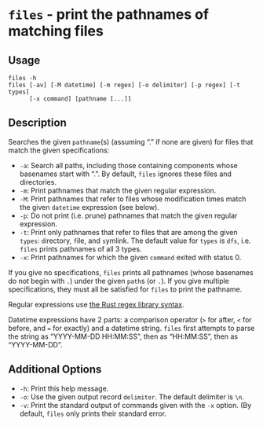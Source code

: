 # `files` - print the pathnames of matching files

## Usage

```
files -h
files [-av] [-M datetime] [-m regex] [-o delimiter] [-p regex] [-t types]
      [-x command] [pathname [...]]
```

## Description

Searches the given `pathname`(s) (assuming “.” if none are given) for files that
match the given specifications:

* `-a`: Search all paths, including those containing components whose basenames
  start with “.”. By default, `files` ignores these files and directories.
* `-m`: Print pathnames that match the given regular expression.
* `-M`: Print pathnames that refer to files whose modification times match the
  given `datetime` expression (see below).
* `-p`: Do not print (i.e. prune) pathnames that match the given regular
  expression.
* `-t`: Print only pathnames that refer to files that are among the given
  `types`: `d`irectory, `f`ile, and `s`ymlink. The default value for
  `types` is `dfs`, i.e. `files` prints pathnames of all 3 types.
* `-x`: Print pathnames for which the given `command` exited with status 0.

If you give no specifications, `files` prints all pathnames (whose basenames do
not begin with `.`) under the given `path`s (or `.`). If you give multiple
specifications, they must all be satisfied for `files` to print the pathname.

Regular expressions use [the Rust regex library
syntax](https://docs.rs/regex/latest/regex/).

Datetime expressions have 2 parts: a comparison operator (`>` for after, `<` for
before, and `=` for exactly) and a datetime string. `files` first attempts to
parse the string as “YYYY-MM-DD HH:MM:SS”, then as “HH:MM:SS”, then as
“YYYY-MM-DD”.

## Additional Options

* `-h`: Print this help message.
* `-o`: Use the given output record `delimiter`. The default delimiter is `\n`.
* `-v`: Print the standard output of commands given with the `-x` option. (By
  default, `files` only prints their standard error.
